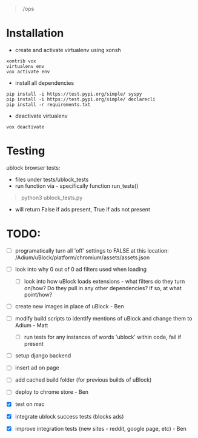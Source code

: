 > ./ops

# Installation

* create and activate virtualenv using xonsh
```
xontrib vox
virtualenv env
vox activate env
```

* install all dependencies
```
pip install -i https://test.pypi.org/simple/ syspy
pip install -i https://test.pypi.org/simple/ declarecli
pip install -r requirements.txt
```

* deactivate virtualenv
```
vox deactivate
```

# Testing

ublock browser tests:
- files under tests/ublock_tests
- run function via - specifically function run_tests()
> python3 ublock_tests.py
- will return False if ads present, True if ads not present


# TODO:

* [ ] programatically turn all 'off' settings to FALSE at this location: /Adium/uBlock/platform/chromium/assets/assets.json
* [ ] look into why 0 out of 0 ad filters used when loading
    * [ ] look into how uBlock loads extensions - what filters do they turn on/how? Do they pull in any other dependencies? If so, at what point/how?
* [ ] create new images in place of uBlock - Ben
* [ ] modify build scripts to identify mentions of uBlock and change them to Adium - Matt
    * [ ] run tests for any instances of words 'ublock' within code, fail if present
* [ ] setup django backend
* [ ] insert ad on page
* [ ] add cached build folder (for previous builds of uBlock)
* [ ] deploy to chrome store - Ben
* [x] test on mac
* [x] integrate ublock success tests (blocks ads)
* [x] improve integration tests (new sites - reddit, google page, etc) - Ben

